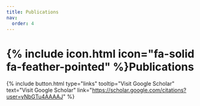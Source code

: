 ```yaml
---
title: Publications
nav:
  order: 4
---
```


# {% include icon.html icon="fa-solid fa-feather-pointed" %}Publications


{% include button.html type="links" tooltip="Visit Google Scholar" text="Visit Google Scholar" link="https://scholar.google.com/citations?user=yNbGTu4AAAAJ" %}
